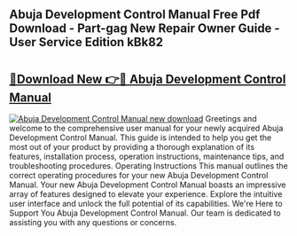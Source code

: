 ## Abuja Development Control Manual Free Pdf Download - Part-gag New Repair Owner Guide - User Service Edition kBk82

# <h2><a href="http://cf1300.oget.top/?id=Abuja+Development+Control+Manual">🔗Download New 👉🔴 Abuja Development Control Manual</a></h2>

[![Abuja Development Control Manual new download](https://i.imgur.com/5g1atiW.png)](http://cf1300.oget.top/?id=Abuja+Development+Control+Manual)
Greetings and welcome to the comprehensive user manual for your newly acquired Abuja Development Control Manual. This guide is intended to help you get the most out of your product by providing a thorough explanation of its features, installation process, operation instructions, maintenance tips, and troubleshooting procedures. Operating Instructions This manual outlines the correct operating procedures for your new Abuja Development Control Manual. Your new Abuja Development Control Manual boasts an impressive array of features designed to elevate your experience. Explore the intuitive user interface and unlock the full potential of its capabilities. We're Here to Support You Abuja Development Control Manual. Our team is dedicated to assisting you with any questions or concerns.
